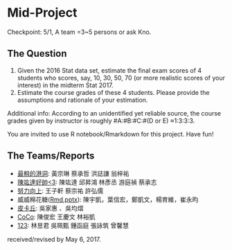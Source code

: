 # Mid-Project
Checkpoint: 5/1, A team =3~5 persons or ask Kno.

## The Question 
1. Given the 2016 Stat data set, estimate the final exam scores of 4 students who scores, say, 10, 30, 50, 70 (or more realistic scores of your interest) in the midterm Stat 2017.
2. Estimate the course grades of these 4 students. Please provide the assumptions and rationale of your estimation.

Additional info: According to an unidentified yet reliable source, the course grades given by instructor is roughly #A:#B:#C:#(D or E) ≈1:3:3:3. 

You are invited to use R notebook/Rmarkdown for this project. Have fun!

## The Teams/Reports      
- [最粗的港洞](http://rpubs.com/smallblack/272908): 黃宗琳 蔡承哲 洪誌謙 翁梓祐  
- [陳竑達好帥<3](http://rpubs.com/Yalic/272901): 陳竑達 邱昇鴻  林彥丞  游庭禎  蔡承志 
- [努力向上](http://rpubs.com/skyking363/272436): 王子軒 蔡宗祐 許弘儒
- 威威棉花糖([Rmd](reports/威威棉花糖統計.Rmd),[pptx](reports/威威棉花糖統計軟體期中報告.pptx)): 陳宇凱，葉信宏，鄭凱文，楊育維，崔永昀
- [皮卡丘](http://rpubs.com/Helen9311/271980): 吳家惠 、吳均熠
- [CoCo](https://github.com/chtsao/rgames2017/midproject/reports/coco.rg09.html): 陳俊宏 王慶文 林裕凱
- [123](http://reports/123.nb.html): 林昱君 吳珮甄 鍾函庭 張詠筑 曾馨慧

received/revised by May 6, 2017.
